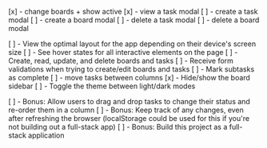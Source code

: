 
[x] - change boards + show active
[x] - view a task modal
[ ] - create a task modal
[ ] - create a board modal
[ ] - delete a task modal
[ ] - delete a board modal

[ ] - View the optimal layout for the app depending on their device's screen size
[ ] - See hover states for all interactive elements on the page
[ ] - Create, read, update, and delete boards and tasks
[ ] - Receive form validations when trying to create/edit boards and tasks
[ ] - Mark subtasks as complete
[ ] - move tasks between columns
[x] - Hide/show the board sidebar
[ ] - Toggle the theme between light/dark modes

[ ] - Bonus: Allow users to drag and drop tasks to change their status and re-order them in a column
[ ] - Bonus: Keep track of any changes, even after refreshing the browser (localStorage could be used for this if you're not building out a full-stack app)
[ ] - Bonus: Build this project as a full-stack application